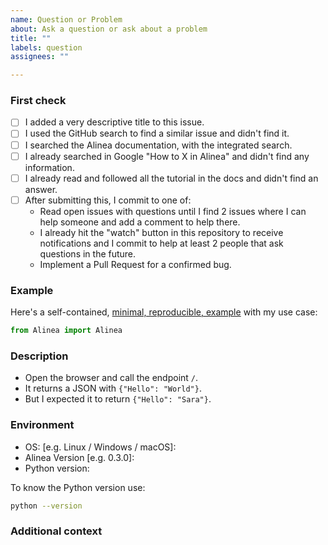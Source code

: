 ```yaml
---
name: Question or Problem
about: Ask a question or ask about a problem
title: ""
labels: question
assignees: ""

---
```


### First check

* [ ] I added a very descriptive title to this issue.
* [ ] I used the GitHub search to find a similar issue and didn't find it.
* [ ] I searched the Alinea documentation, with the integrated search.
* [ ] I already searched in Google "How to X in Alinea" and didn't find any information.
* [ ] I already read and followed all the tutorial in the docs and didn't find an answer.
* [ ] After submitting this, I commit to one of:
    * Read open issues with questions until I find 2 issues where I can help someone and add a comment to help there.
    * I already hit the "watch" button in this repository to receive notifications and I commit to help at least 2 people that ask questions in the future.
    * Implement a Pull Request for a confirmed bug.


### Example

Here's a self-contained, [minimal, reproducible, example](https://stackoverflow.com/help/minimal-reproducible-example) with my use case:

<!-- Replace the code below with your own self-contained, minimal, reproducible, example, if I (or someone) can copy it, run it, and see it right away, there's a much higher chance I (or someone) will be able to help you -->

```Python
from Alinea import Alinea
```

### Description

<!-- Replace the content below with your own problem, question, or error -->

* Open the browser and call the endpoint `/`.
* It returns a JSON with `{"Hello": "World"}`.
* But I expected it to return `{"Hello": "Sara"}`.

### Environment

* OS: [e.g. Linux / Windows / macOS]:
* Alinea Version [e.g. 0.3.0]:
* Python version:

To know the Python version use:

```bash
python --version
```

### Additional context

<!-- Add any other context or screenshots about the question here. -->

